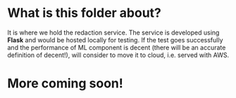 # What is this folder about?
It is where we hold the redaction service. The service is developed using **Flask** and would be hosted locally for testing. If the test goes successfully and the performance of ML component is decent (there will be an accurate definition of decent!), will consider to move it to cloud, i.e. served with AWS.

# More coming soon!